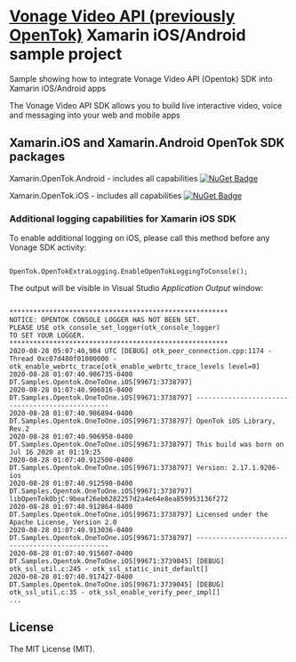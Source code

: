 # [Vonage Video API (previously OpenTok)](https://www.vonage.com/communications-apis/video/) Xamarin iOS/Android sample project

Sample showing how to integrate Vonage Video API (Opentok) SDK into Xamarin iOS/Android apps

The Vonage Video API SDK allows you to build live interactive video, voice and messaging into your web and mobile apps

## Xamarin.iOS and Xamarin.Android OpenTok SDK packages

Xamarin.OpenTok.Android - includes all capabilities [![NuGet Badge](https://buildstats.info/nuget/Xamarin.OpenTok.Android)](https://www.nuget.org/packages/Xamarin.OpenTok.Android/)

Xamarin.OpenTok.iOS - includes all capabilities [![NuGet Badge](https://buildstats.info/nuget/Xamarin.OpenTok.iOS)](https://www.nuget.org/packages/Xamarin.OpenTok.iOS/)


### Additional logging capabilities for Xamarin iOS SDK

To enable additional logging on iOS, please call this method before any Vonage SDK activity:

```
            OpenTok.OpenTokExtraLogging.EnableOpenTokLoggingToConsole();
```

The output will be visible in Visual Studio _Application Output_ window:

```

*******************************************************
NOTICE: OPENTOK CONSOLE LOGGER HAS NOT BEEN SET.
PLEASE USE otk_console_set_logger(otk_console_logger)
TO SET YOUR LOGGER.
*******************************************************
2020-08-28 05:07:40,904 UTC [DEBUG] otk_peer_connection.cpp:1174 - Thread 0xc07d480f01000000 - otk_enable_webrtc_trace[otk_enable_webrtc_trace_levels level=0]
2020-08-28 01:07:40.906735-0400 DT.Samples.Opentok.OneToOne.iOS[99671:3738797] 
2020-08-28 01:07:40.906816-0400 DT.Samples.Opentok.OneToOne.iOS[99671:3738797] ------------------------------------------------
2020-08-28 01:07:40.906894-0400 DT.Samples.Opentok.OneToOne.iOS[99671:3738797] OpenTok iOS Library, Rev.2
2020-08-28 01:07:40.906950-0400 DT.Samples.Opentok.OneToOne.iOS[99671:3738797] This build was born on Jul 16 2020 at 01:19:25
2020-08-28 01:07:40.912500-0400 DT.Samples.Opentok.OneToOne.iOS[99671:3738797] Version: 2.17.1.9206-ios
2020-08-28 01:07:40.912598-0400 DT.Samples.Opentok.OneToOne.iOS[99671:3738797] libOpenTokObjC:9beaf26eb6282257d2a4e64e8ea859953136f272
2020-08-28 01:07:40.912864-0400 DT.Samples.Opentok.OneToOne.iOS[99671:3738797] Licensed under the Apache License, Version 2.0
2020-08-28 01:07:40.913036-0400 DT.Samples.Opentok.OneToOne.iOS[99671:3738797] ------------------------------------------------
2020-08-28 01:07:40.915607-0400 DT.Samples.Opentok.OneToOne.iOS[99671:3739045] [DEBUG] otk_ssl_util.c:245 - otk_ssl_static_init_default[]
2020-08-28 01:07:40.917427-0400 DT.Samples.Opentok.OneToOne.iOS[99671:3739045] [DEBUG] otk_ssl_util.c:35 - otk_ssl_enable_verify_peer_impl[]
...

```

## License

The MIT License (MIT).
